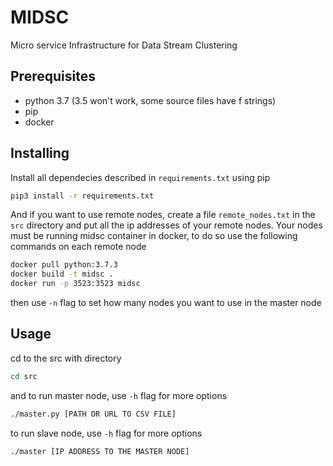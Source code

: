 # MIDSC

Micro service Infrastructure for Data Stream Clustering

## Prerequisites

* python 3.7 (3.5 won't work, some source files have f strings)
* pip
* docker

## Installing

Install all dependecies described in `requirements.txt` using pip

```bash
pip3 install -r requirements.txt
```

And if you want to use remote nodes, create a file `remote_nodes.txt` in the `src` directory and put all
the ip addresses of your remote nodes.
Your nodes must be running midsc container in docker, to do so use the following commands on each remote node
```bash
docker pull python:3.7.3
docker build -t midsc .
docker run -p 3523:3523 midsc
```
then use `-n` flag to set how many nodes you want to use in the master node

## Usage
cd to the src with directory 

```bash
cd src
```

and
to run master node, use `-h` flag for more options
```bash
./master.py [PATH OR URL TO CSV FILE]
```
to run slave node, use `-h` flag for more options
```bash
./master [IP ADDRESS TO THE MASTER NODE]
```
<!-- ## Authors

* **Giuliano Oliveira** - [llpinokio](https://github.com/llpinokio) -->
